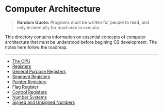 # Computer Architecture

> **Random Quote:** Programs must be written for people to read, and only incidentally for machines to execute.

This directory contains information on essential concepts of computer architecture that must be understood before begining OS development. The notes here follow the roadmap.

---

+ [The CPU](./01_cpu.md)
+ [Registers](./02_registers.md)
+ [General Purpose Registers](./03_general_purpose_registers.md)
+ [Segment Registers](./04_segment_registers.md)
+ [Pointer Registers](./05_pointer_registers.md)
+ [Flag Register](./06_flag_register.md)
+ [Control Registers](./07_control_registers.md)
+ [Number Systems](./08_number_systems.md)
+ [Signed and Unsigned Numbers](./09_signed_and_unsigned_numbers.md)
